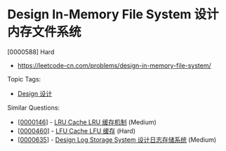 # Design In-Memory File System 设计内存文件系统

[0000588] Hard

- https://leetcode-cn.com/problems/design-in-memory-file-system/

Topic Tags:

- [Design 设计](https://leetcode-cn.com/tag/design/)

Similar Questions:

- [[0000146](https://leetcode-cn.com/problems/lru-cache/)] - [LRU Cache LRU 缓存机制](./0000146.lru-cache.md) (Medium)
- [[0000460](https://leetcode-cn.com/problems/lfu-cache/)] - [LFU Cache LFU 缓存](./0000460.lfu-cache.md) (Hard)
- [[0000635](https://leetcode-cn.com/problems/design-log-storage-system/)] - [Design Log Storage System 设计日志存储系统](./0000635.design-log-storage-system.md) (Medium)
